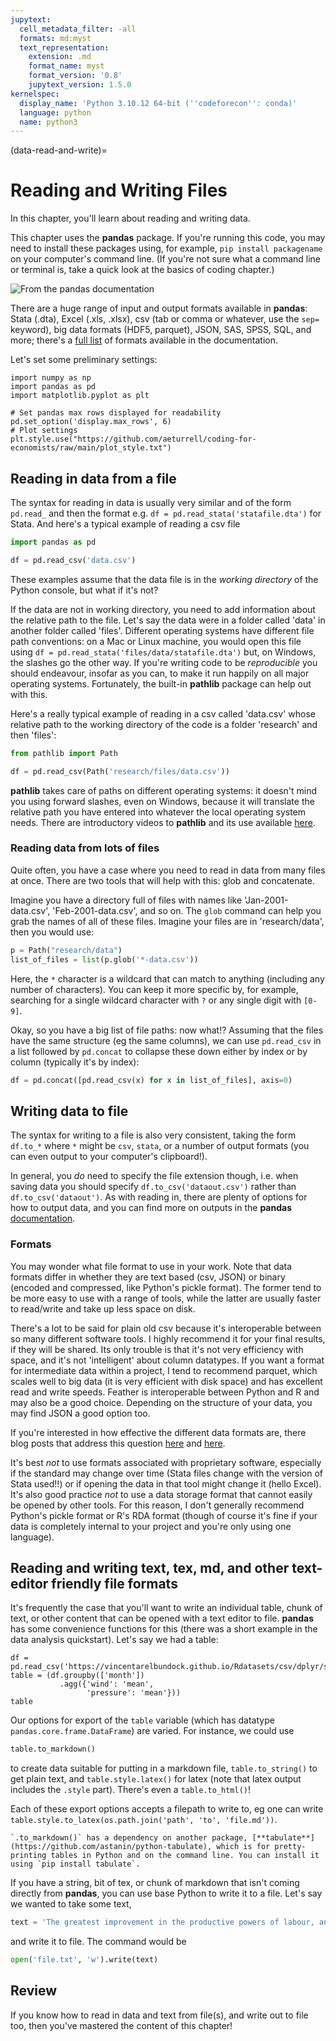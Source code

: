 ```yaml
---
jupytext:
  cell_metadata_filter: -all
  formats: md:myst
  text_representation:
    extension: .md
    format_name: myst
    format_version: '0.8'
    jupytext_version: 1.5.0
kernelspec:
  display_name: 'Python 3.10.12 64-bit (''codeforecon'': conda)'
  language: python
  name: python3
---
```

(data-read-and-write)=
# Reading and Writing Files

In this chapter, you'll learn about reading and writing data.

This chapter uses the **pandas** package. If you're running this code, you may need to install these packages using, for example, `pip install packagename` on your computer's command line. (If you're not sure what a command line or terminal is, take a quick look at the basics of coding chapter.)

![From the pandas documentation](https://pandas.pydata.org/pandas-docs/stable/_images/02_io_readwrite.svg)

There are a huge range of input and output formats available in **pandas**: Stata (.dta), Excel (.xls, .xlsx), csv (tab or comma or whatever, use the `sep=` keyword), big data formats (HDF5, parquet), JSON, SAS, SPSS, SQL, and more; there's a [full list](https://pandas.pydata.org/pandas-docs/stable/user_guide/io.html) of formats available in the documentation.

Let's set some preliminary settings:

```{code-cell} ipython3
import numpy as np
import pandas as pd
import matplotlib.pyplot as plt

# Set pandas max rows displayed for readability
pd.set_option('display.max_rows', 6)
# Plot settings
plt.style.use("https://github.com/aeturrell/coding-for-economists/raw/main/plot_style.txt")
```

## Reading in data from a file

The syntax for reading in data is usually very similar and of the form `pd.read_` and then the format e.g. `df = pd.read_stata('statafile.dta')` for Stata. And here's a typical example of reading a csv file

```python
import pandas as pd

df = pd.read_csv('data.csv')
```

These examples assume that the data file is in the *working directory* of the Python console, but what if it's not?

If the data are not in working directory, you need to add information about the relative path to the file. Let's say the data were in a folder called 'data' in another folder called 'files'. Different operating systems have different file path conventions: on a Mac or Linux machine, you would open this file using `df = pd.read_stata('files/data/statafile.dta')` but, on Windows, the slashes go the other way. If you're writing code to be *reproducible* you should endeavour, insofar as you can, to make it run happily on all major operating systems. Fortunately, the built-in **pathlib** package can help out with this.

Here's a really typical example of reading in a csv called 'data.csv' whose relative path to the working directory of the code is a folder 'research' and then 'files':

```python
from pathlib import Path

df = pd.read_csv(Path('research/files/data.csv'))
```

**pathlib** takes care of paths on different operating systems: it doesn't mind you using forward slashes, even on Windows, because it will translate the relative path you have entered into whatever the local operating system needs. There are introductory videos to **pathlib** and its use available [here](https://calmcode.io/pathlib/do-not-hardcode.html).

### Reading data from lots of files

Quite often, you have a case where you need to read in data from many files at once. There are two tools that will help with this: glob and concatenate.

Imagine you have a directory full of files with names like 'Jan-2001-data.csv', 'Feb-2001-data.csv', and so on. The `glob` command can help you grab the names of all of these files. Imagine your files are in 'research/data', then you would use:

```python
p = Path("research/data")
list_of_files = list(p.glob('*-data.csv'))
```

Here, the `*` character is a wildcard that can match to anything (including any number of characters). You can keep it more specific by, for example, searching for a single wildcard character with `?` or any single digit with `[0-9]`.

Okay, so you have a big list of file paths: now what!? Assuming that the files have the same structure (eg the same columns), we can use `pd.read_csv` in a list followed by `pd.concat` to collapse these down either by index or by column (typically it's by index):

```python
df = pd.concat([pd.read_csv(x) for x in list_of_files], axis=0)
```

## Writing data to file

The syntax for writing to a file is also very consistent, taking the form `df.to_*` where `*` might be `csv`, `stata`, or a number of output formats (you can even output to your computer's clipboard!).

In general, you *do* need to specify the file extension though, i.e. when saving data you should specify `df.to_csv('dataout.csv')` rather than `df.to_csv('dataout')`. As with reading in, there are plenty of options for how to output data, and you can find more on outputs in the **pandas** [documentation](https://pandas.pydata.org/docs/user_guide/io.html).

### Formats

You may wonder what file format to use in your work. Note that data formats differ in whether they are text based (csv, JSON) or binary (encoded and compressed, like Python's pickle format). The former tend to be more easy to use with a range of tools, while the latter are usually faster to read/write and take up less space on disk.

There's a lot to be said for plain old csv because it's interoperable between so many different software tools. I highly recommend it for your final results, if they will be shared. Its only trouble is that it's not very efficiency with space, and it's not 'intelligent' about column datatypes. If you want a format for intermediate data within a project, I tend to recommend parquet, which scales well to big data (it is very efficient with disk space) and has excellent read and write speeds. Feather is interoperable between Python and R and may also be a good choice. Depending on the structure of your data, you may find JSON a good option too.

If you're interested in how effective the different data formats are, there blog posts that address this question [here](https://towardsdatascience.com/the-best-format-to-save-pandas-data-414dca023e0d) and [here](https://ursalabs.org/blog/2019-10-columnar-perf/).

It's best *not* to use formats associated with proprietary software, especially if the standard may change over time (Stata files change with the version of Stata used!!) or if opening the data in that tool might change it (hello Excel). It's also good practice *not* to use a data storage format that cannot easily be opened by other tools. For this reason, I don't generally recommend Python's pickle format or R's RDA format (though of course it's fine if your data is completely internal to your project and you're only using one language).

## Reading and writing text, tex, md, and other text-editor friendly file formats

It's frequently the case that you'll want to write an individual table, chunk of text, or other content that can be opened with a text editor to file. **pandas** has some convenience functions for this (there was a short example in the data analysis quickstart). Let's say we had a table:

```{code-cell} ipython3
df = pd.read_csv('https://vincentarelbundock.github.io/Rdatasets/csv/dplyr/storms.csv')
table = (df.groupby(['month'])
           .agg({'wind': 'mean',
                 'pressure': 'mean'}))
table
```

Our options for export of the `table` variable (which has datatype `pandas.core.frame.DataFrame`) are varied. For instance, we could use

```python
table.to_markdown()
```

to create data suitable for putting in a markdown file, `table.to_string()` to get plain text, and `table.style.latex()` for latex (note that latex output includes the `.style` part). There's even a `table.to_html()`!

Each of these export options accepts a filepath to write to, eg one can write `table.style.to_latex(os.path.join('path', 'to', 'file.md'))`.

```{note}
`.to_markdown()` has a dependency on another package, [**tabulate**](https://github.com/astanin/python-tabulate), which is for pretty-printing tables in Python and on the command line. You can install it using `pip install tabulate`.
```

If you have a string, bit of tex, or chunk of markdown that isn't coming directly from **pandas**, you can use base Python to write it to a file. Let's say we wanted to take some text,

```python
text = 'The greatest improvement in the productive powers of labour, and the greater part of the skill, dexterity, and judgment with which it is anywhere directed, or applied, seem to have been the effects of the division of labour.'
```

and write it to file. The command would be

```python
open('file.txt', 'w').write(text)
```

## Review

If you know how to read in data and text from file(s), and write out to file too, then you've mastered the content of this chapter!
